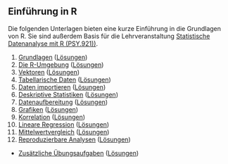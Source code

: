 ## Einführung in R

Die folgenden Unterlagen bieten eine kurze Einführung in die Grundlagen von R. Sie sind außerdem Basis für die Lehrveranstaltung [Statistische Datenanalyse mit R (PSY.921))](https://online.uni-graz.at/kfu_online/pl/ui/$ctx/wbLv.wbShowLVDetail?pStpSpNr=804481).

 1. [Grundlagen](https://r-24s-01.netlify.app) ([Lösungen](https://r-24s-01-solutions.netlify.app))
 2. [Die R-Umgebung](https://r-24s-02.netlify.app) ([Lösungen](https://r-24s-02-solutions.netlify.app))
 3. [Vektoren](https://r-24s-03.netlify.app) ([Lösungen](https://r-24s-03-solutions.netlify.app))
 4. [Tabellarische Daten](https://r-24s-04.netlify.app) ([Lösungen](https://r-24s-04-solutions.netlify.app))
 5. [Daten importieren](https://r-24s-05.netlify.app) ([Lösungen](https://r-24s-05-solutions.netlify.app))
 6. [Deskriptive Statistiken](https://r-24s-06.netlify.app) ([Lösungen](https://r-24s-06-solutions.netlify.app))
 7. [Datenaufbereitung](https://r-24s-07.netlify.app) ([Lösungen](https://r-24s-07-solutions.netlify.app))
 8. [Grafiken](https://r-24s-08.netlify.app) ([Lösungen](https://r-24s-08-solutions.netlify.app))
 9. [Korrelation](https://r-24s-09.netlify.app) ([Lösungen](https://r-24s-09-solutions.netlify.app))
10. [Lineare Regression](https://r-24s-10.netlify.app) ([Lösungen](https://r-24s-10-solutions.netlify.app))
11. [Mittelwertvergleich](https://r-24s-11.netlify.app) ([Lösungen](https://r-24s-11-solutions.netlify.app))
12. [Reproduzierbare Analysen]() ([Lösungen]())

- [Zusätzliche Übungsaufgaben](https://r-24s-a1.netlify.app) ([Lösungen](https://r-24s-a1-solutions.netlify.app))

